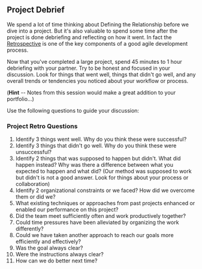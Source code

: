 ## Project Debrief

We spend a lot of time thinking about Defining the Relationship before we dive into a project. But it's also valuable to spend some time after the project is done debriefing and reflecting on how it went. In fact the [Retrospective](https://www.scrumalliance.org/community/articles/2014/april/key-elements-of-sprint-retrospective) is one of the key components of a good agile development process.

Now that you've completed a large project, spend 45 minutes to 1 hour debriefing with your partner. Try to be honest and focused in your discussion. Look for things that went well, things that didn't go well, and any overall trends or tendencies you noticed about your workflow or process.

(**Hint** -- Notes from this session would make a great addition to your portfolio...)

Use the following questions to guide your discussion:

### Project Retro Questions

1. Identify 3 things went well. Why do you think these were successful?
2. Identify 3 things that didn't go well. Why do you think these were unsuccessful?
3. Identify 2 things that was supposed to happen but didn't. What did happen instead? Why was there a difference between what you expected to happen and what did? (Our method was supposed to work but didn't is not a good answer. Look for things about your process or collaboration)
4. Identify 2 organizational constraints or we faced? How did we overcome them or did we?
5. What existing techniques or approaches from past projects enhanced or enabled our performance on this project?
6. Did the team meet sufficiently often and work productively together?
7. Could time pressures have been alleviated by organizing the work differently?
8. Could we have taken another approach to reach our goals more efficiently and effectively?
9. Was the goal always clear?
10. Were the instructions always clear?
11. How can we do better next time?
